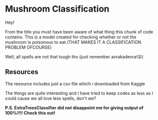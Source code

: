# Mushroom Classification
Hey! 

From the title you must have been aware of what thing this chunk of code contains. This is a model created for checking whether or not the mushroom is poisonous to eat.(THAT MAKES IT A CLASSIFICATION PROBLEM OFCOURSE)


Well, all spells are not that tough tho (just remember avrakadevra!😜)

## Resources
The resource includes just a csv file which i downloaded from Kaggle

The things are quite interesting and I have tried to keep codes as less as I could cause we all love less spells, don't we?


<b> P.S. ExtraTreesClassifier did not disappoint me for giving output of 100%!!!! Check this out!



